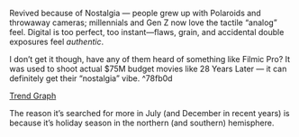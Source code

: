Revived because of Nostalgia — people grew up with Polaroids and throwaway cameras; millennials and Gen Z now love the tactile “analog” feel. Digital is too perfect, too instant—flaws, grain, and accidental double exposures feel *authentic*.

I don’t get it though, have any of them heard of something like Filmic Pro? It was used to shoot actual $75M budget movies like 28 Years Later — it can definitely get their “nostalgia” vibe. ^78fb0d

[Trend Graph](https://trends.google.com/trends/explore?date=all&q=%2Fm%2F01c0fs&hl=en-GB)

The reason it’s searched for more in July (and December in recent years) is because it’s holiday season in the northern (and southern) hemisphere.
